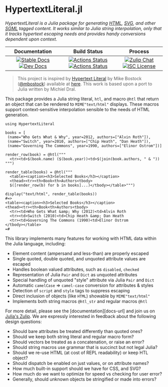 # HypertextLiteral.jl

*HypertextLiteral is a Julia package for generating [HTML][html],
[SVG][svg], and other [SGML][sgml] tagged content. It works similar to
Julia string interpolation, only that it tracks hypertext escaping needs
and provides handy conversions dependent upon context.*

**Documentation** | **Build Status** | **Process**
:---: | :---: | :---:
[![Stable Docs][docs-stable-img]][docs-stable-url] [![Dev Docs][docs-dev-img]][docs-dev-url] | [![Actions Status][release-img]][release-url] [![Actions Status][nightly-img]][nightly-url] | [![Zulip Chat][chat-img]][chat-url] [![ISC License][license-img]][license-url]

> This project is inspired by [Hypertext Literal][htl] by Mike Bostock
> ([@mbostock][@mbostock]) available at [here][observablehq]. This work
> is based upon a port to Julia written by Michiel Dral.

This package provides a Julia string literal, `htl`, and macro `@htl`
that return an object that can be rendered to `MIME"text/html"`
displays. These macros support context-sensitive interpolation sensible
to the needs of HTML generation.

    using HypertextLiteral

    books = [
     (name="Who Gets What & Why", year=2012, authors=["Alvin Roth"]),
     (name="Switch", year=2010, authors=["Chip Heath", "Dan Heath"]),
     (name="Governing The Commons", year=1990, authors=["Elinor Ostrom"])]

    render_row(book) = @htl("""
      <tr><td>$(book.name) ($(book.year))<td>$(join(book.authors, " & "))
    """)

    render_table(books) = @htl("""
      <table><caption><h3>Selected Books</h3></caption>
      <thead><tr><th>Book<th>Authors<tbody>
      $([render_row(b) for b in books]...)</tbody></table>""")

    display("text/html", render_table(books))
    #=>
    <table><caption><h3>Selected Books</h3></caption>
    <thead><tr><th>Book<th>Authors<tbody>
      <tr><td>Who Gets What &amp; Why (2012)<td>Alvin Roth
      <tr><td>Switch (2010)<td>Chip Heath &amp; Dan Heath
      <tr><td>Governing The Commons (1990)<td>Elinor Ostrom
    </tbody></table>
    =#

This library implements many features for working with HTML data within
the Julia language, including:

* Element content (ampersand and less-than) are properly escaped
* Single quoted, double quoted, and unquoted attribute values are escaped
* Handles boolean valued attributes, such as `disabled`, `checked`
* Representation of Julia `Pair` and `Dict` as unquoted attributes
* Special handling of unquoted "style" attribute via Julia `Pair` and `Dict`
* Automatic `camelCase` => `camel-case` conversion for attributes & styles
* Detection of `script` and `style` tags to suppress escaping
* Direct inclusion of objects (like `HTML`) showable by `MIME"text/html"`
* Implements both string macros `@htl_str` and regular macros `@htl`

For more detail, please see the [documentation][docs-url] and join us on
[Julia's Zulip][chat-url]. We are expressly interested in feedback about
the following design questions:

* Should bare attributes be treated differently than quoted ones?
* Should we keep both string literal and regular macro form?
* Should vectors be treated as a concatenation, or raise an error?
* Should string macros use grammar that is succinct but not legal Julia?
* Should we re-use HTML (at cost of REPL readability) or keep HTL object?
* Should dispatch be enabled on just values, or on attribute names?
* How much built-in support should we have for CSS, and SVG?
* How much do we want to optimize for speed vs checking for user error?
* Generally, should unknown objects be stringified or made into errors?

[htl]: https://github.com/observablehq/htl
[@mbostock]: https://github.com/mbostock
[@mattt]: https://github.com/mattt
[names]: https://github.com/NSHipster/HypertextLiteral
[observablehq]: https://observablehq.com/@observablehq/htl
[xml entities]: https://en.wikipedia.org/wiki/List_of_XML_and_HTML_character_entity_references
[named character references]: https://html.spec.whatwg.org/multipage/named-characters.html#named-character-references
[xml]: https://en.wikipedia.org/wiki/XML
[sgml]: https://en.wikipedia.org/wiki/Standard_Generalized_Markup_Language
[svg]: https://en.wikipedia.org/wiki/Scalable_Vector_Graphics
[html]: https://en.wikipedia.org/wiki/HTML

[support-img]: https://img.shields.io/github/issues/clarkevans/HypertextLiteral.jl.svg
[support-url]: https://github.com/clarkevans/HypertextLiteral.jl/issues
[docs-dev-img]: https://github.com/clarkevans/HypertextLiteral.jl/workflows/docs-dev/badge.svg
[docs-dev-url]: https://clarkevans.github.com/HypertextLiteral.jl/dev/
[docs-stable-img]: https://github.com/clarkevans/HypertextLiteral.jl/workflows/docs-stable/badge.svg
[docs-stable-url]: https://clarkevans.github.com/HypertextLiteral.jl/stable/
[nightly-img]: https://github.com/clarkevans/HypertextLiteral.jl/workflows/nightly-ci/badge.svg
[nightly-url]: https://github.com/clarkevans/HypertextLiteral.jl/actions?query=workflow%3Anightly-ci
[release-img]: https://github.com/clarkevans/HypertextLiteral.jl/workflows/release-ci/badge.svg
[release-url]: https://github.com/clarkevans/HypertextLiteral.jl/actions?query=workflow%3Arelease-ci
[chat-img]: https://img.shields.io/badge/chat-julia--zulip-blue
[chat-url]: https://julialang.zulipchat.com/#narrow/stream/267585-HypertextLiteral.2Ejl
[license-img]: https://img.shields.io/badge/license-ISC-brightgreen.svg
[license-url]: https://raw.githubusercontent.com/clarkevans/HypertextLiteral.jl/master/LICENSE.md
